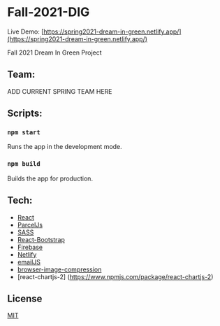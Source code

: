 # Fall-2021-DIG
 Live Demo: [https://spring2021-dream-in-green.netlify.app/](https://spring2021-dream-in-green.netlify.app/)

Fall 2021 Dream In Green Project

## Team:
ADD CURRENT SPRING TEAM HERE

## Scripts:

### `npm start`
Runs the app in the development mode.
### `npm build`
Builds the app for production.

## Tech:
- [React](https://reactjs.org/)
- [ParcelJs](https://parceljs.org/)
- [SASS](https://sass-lang.com/)
- [React-Bootstrap](https://react-bootstrap.github.io/)
- [Firebase](https://firebase.google.com/)
- [Netlify](https://www.netlify.com/)
- [emailJS](https://www.emailjs.com/)
- [browser-image-compression](https://www.npmjs.com/package/browser-image-compression)
- [react-chartjs-2] (https://www.npmjs.com/package/react-chartjs-2)
## License
[MIT](https://choosealicense.com/licenses/mit/)
